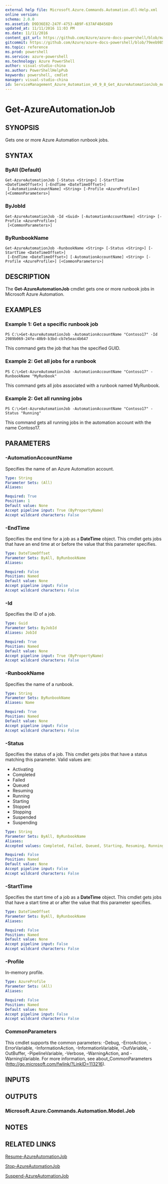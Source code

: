 ```yaml
---
external help file: Microsoft.Azure.Commands.Automation.dll-Help.xml
online version: 
schema: 2.0.0
ms.assetid: D9D36E82-247F-4753-AB9F-637AF4B456D9
updated_at: 11/11/2016 11:03 PM
ms.date: 11/11/2016
content_git_url: https://github.com/Azure/azure-docs-powershell/blob/master/azureps-cmdlets-docs/ServiceManagement/Azure.Automation/v0.9.8/Get-AzureAutomationJob.md
gitcommit: https://github.com/Azure/azure-docs-powershell/blob/79eeb985ea480979357fb4695832a0c3d29a48bf/azureps-cmdlets-docs/ServiceManagement/Azure.Automation/v0.9.8/Get-AzureAutomationJob.md
ms.topic: reference
ms.prod: powershell
ms.service: azure-powershell
ms.technology: Azure PowerShell
author: visual-studio-china
ms.author: PowerShellHelpPub
keywords: powershell, cmdlet
manager: visual-studio-china
id: ServiceManagement_Azure_Automation_v0_9_8_Get_AzureAutomationJob_md
---
```


# Get-AzureAutomationJob

## SYNOPSIS
Gets one or more Azure Automation runbook jobs.

## SYNTAX

### ByAll (Default)
```
Get-AzureAutomationJob [-Status <String>] [-StartTime <DateTimeOffset>] [-EndTime <DateTimeOffset>]
 [-AutomationAccountName] <String> [-Profile <AzureProfile>] [<CommonParameters>]
```

### ByJobId
```
Get-AzureAutomationJob -Id <Guid> [-AutomationAccountName] <String> [-Profile <AzureProfile>]
 [<CommonParameters>]
```

### ByRunbookName
```
Get-AzureAutomationJob -RunbookName <String> [-Status <String>] [-StartTime <DateTimeOffset>]
 [-EndTime <DateTimeOffset>] [-AutomationAccountName] <String> [-Profile <AzureProfile>] [<CommonParameters>]
```

## DESCRIPTION
The **Get-AzureAutomationJob** cmdlet gets one or more runbook jobs in Microsoft Azure Automation.

## EXAMPLES

### Example 1: Get a specific runbook job
```
PS C:\>Get-AzureAutomationJob -AutomationAccountName "Contoso17" -Id 2989b069-24fe-40b9-b3bd-cb7e5eac4b647
```

This command gets the job that has the specified GUID.

### Example 2: Get all jobs for a runbook
```
PS C:\>Get-AzureAutomationJob -AutomationAccountName "Contoso17" -RunbookName "MyRunbook"
```

This command gets all jobs associated with a runbook named MyRunbook.

### Example 2: Get all running jobs
```
PS C:\>Get-AzureAutomationJob -AutomationAccountName "Contoso17" -Status "Running"
```

This command gets all running jobs in the automation account with the name Contoso17.

## PARAMETERS

### -AutomationAccountName
Specifies the name of an Azure Automation account.

```yaml
Type: String
Parameter Sets: (All)
Aliases: 

Required: True
Position: 1
Default value: None
Accept pipeline input: True (ByPropertyName)
Accept wildcard characters: False
```

### -EndTime
Specifies the end time for a job as a **DateTime** object.
This cmdlet gets jobs that have an end time at or before the value that this parameter specifies.

```yaml
Type: DateTimeOffset
Parameter Sets: ByAll, ByRunbookName
Aliases: 

Required: False
Position: Named
Default value: None
Accept pipeline input: False
Accept wildcard characters: False
```

### -Id
Specifies the ID of a job.

```yaml
Type: Guid
Parameter Sets: ByJobId
Aliases: JobId

Required: True
Position: Named
Default value: None
Accept pipeline input: True (ByPropertyName)
Accept wildcard characters: False
```

### -RunbookName
Specifies the name of a runbook.

```yaml
Type: String
Parameter Sets: ByRunbookName
Aliases: Name

Required: True
Position: Named
Default value: None
Accept pipeline input: False
Accept wildcard characters: False
```

### -Status
Specifies the status of a job.
This cmdlet gets jobs that have a status matching this parameter.
Valid values are: 

- Activating
- Completed
- Failed
- Queued
- Resuming
- Running
- Starting
- Stopped
- Stopping
- Suspended
- Suspending

```yaml
Type: String
Parameter Sets: ByAll, ByRunbookName
Aliases: 
Accepted values: Completed, Failed, Queued, Starting, Resuming, Running, Stopped, Stopping, Suspended, Suspending, Activating, Blocked, Removing

Required: False
Position: Named
Default value: None
Accept pipeline input: False
Accept wildcard characters: False
```

### -StartTime
Specifies the start time of a job as a **DateTime** object.
This cmdlet gets jobs that have a start time at or after the value that this parameter specifies.

```yaml
Type: DateTimeOffset
Parameter Sets: ByAll, ByRunbookName
Aliases: 

Required: False
Position: Named
Default value: None
Accept pipeline input: False
Accept wildcard characters: False
```

### -Profile
In-memory profile.

```yaml
Type: AzureProfile
Parameter Sets: (All)
Aliases: 

Required: False
Position: Named
Default value: None
Accept pipeline input: False
Accept wildcard characters: False
```

### CommonParameters
This cmdlet supports the common parameters: -Debug, -ErrorAction, -ErrorVariable, -InformationAction, -InformationVariable, -OutVariable, -OutBuffer, -PipelineVariable, -Verbose, -WarningAction, and -WarningVariable. For more information, see about_CommonParameters (http://go.microsoft.com/fwlink/?LinkID=113216).

## INPUTS

## OUTPUTS

### Microsoft.Azure.Commands.Automation.Model.Job

## NOTES

## RELATED LINKS

[Resume-AzureAutomationJob](xref:ServiceManagement/Azure.Automation/v0.9.8/Resume-AzureAutomationJob.md)

[Stop-AzureAutomationJob](xref:ServiceManagement/Azure.Automation/v0.9.8/Stop-AzureAutomationJob.md)

[Suspend-AzureAutomationJob](xref:ServiceManagement/Azure.Automation/v0.9.8/Suspend-AzureAutomationJob.md)


